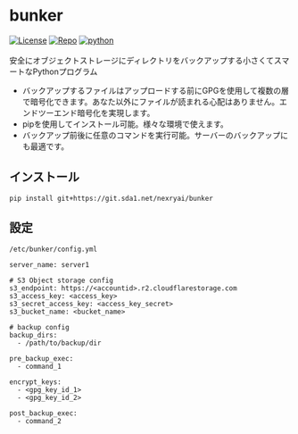 # bunker
[![License](https://img.shields.io/badge/License-Apache_2.0-blue.svg?style=for-the-badge)](https://opensource.org/licenses/Apache-2.0)
[![Repo](https://img.shields.io/badge/nexryai%2Fbunker-master-lightgrey?style=for-the-badge&logo=gitlab)](https://git.sda1.net/nexryai/bunker)
[![python](https://img.shields.io/badge/python-EEE?style=for-the-badge&logo=python)](https://www.python.org/)
<br><br>
安全にオブジェクトストレージにディレクトリをバックアップする小さくてスマートなPythonプログラム  
 - バックアップするファイルはアップロードする前にGPGを使用して複数の層で暗号化できます。あなた以外にファイルが読まれる心配はありません。エンドツーエンド暗号化を実現します。
 - pipを使用してインストール可能。様々な環境で使えます。
 - バックアップ前後に任意のコマンドを実行可能。サーバーのバックアップにも最適です。

## インストール
`pip install git+https://git.sda1.net/nexryai/bunker`

## 設定
`/etc/bunker/config.yml`  
```
server_name: server1

# S3 Object storage config
s3_endpoint: https://<accountid>.r2.cloudflarestorage.com
s3_access_key: <access_key>
s3_secret_access_key: <access_key_secret>
s3_bucket_name: <bucket_name>

# backup config
backup_dirs:
  - /path/to/backup/dir
  
pre_backup_exec:
  - command_1

encrypt_keys:
  - <gpg_key_id_1>
  - <gpg_key_id_2>
  
post_backup_exec:
  - command_2
```

